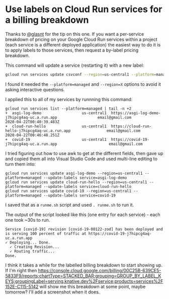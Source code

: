 # Use labels on Cloud Run services for a billing breakdown

Thanks to [@glasnt](https://github.com/glasnt) for the tip on this one. If you want a per-service breakdown of pricing on your Google Cloud Run services within a project (each service is a different deployed application) the easiest way to do it is to apply labels to those services, then request a by-label pricing breakdown.

This command will update a service (restarting it) with a new label:

```bash
gcloud run services update csvconf --region=us-central1 --platform=managed --update-labels service=csvconf
```

I found it needed the `--platform=managed` and `--region=X` options to avoid it asking interactive questions.

I applied this to all of my services by runnning this command:

```
gcloud run services list --platform=managed | tail -n +2
+  asgi-log-demo                  us-central1  https://asgi-log-demo-j7hipcg4aq-uc.a.run.app                  email@gmail.com                                           2020-04-22T00:40:39.483Z
+  cloud-run-hello                us-central1  https://cloud-run-hello-j7hipcg4aq-uc.a.run.app                email@gmail.com                                           2020-04-22T00:46:48.251Z
+  covid-19                       us-central1  https://covid-19-j7hipcg4aq-uc.a.run.app                       email@gmail.com                                           
```

I tried figuring out how to use awk to get at the different fields, then gave up and copied them all into Visual Studio Code and used multi-line editing to turn them into:

```
gcloud run services update asgi-log-demo --region=us-central1 --platform=managed --update-labels service=asgi-log-demo
gcloud run services update cloud-run-hello --region=us-central1 --platform=managed --update-labels service=cloud-run-hello
gcloud run services update covid-19 --region=us-central1 --platform=managed --update-labels service=covid-19
```

I saved that as a `runme.sh` script and used `. runme.sh` to run it.

The output of the script looked like this (one entry for each service) - each one took ~30s to run.
```
Service [covid-19] revision [covid-19-00122-zod] has been deployed and is serving 100 percent of traffic at https://covid-19-j7hipcg4aq-uc.a.run.app
✓ Deploying... Done.                                                                                                                                                                                                 
  ✓ Creating Revision...                                                                                                                                                                                             
  ✓ Routing traffic...                                                                                                                                                                                               
Done.                                                                                                                                                                                                                
```

I think it takes a while for the labelled billing breakdown to start showing up. If I'm right then https://console.cloud.google.com/billing/00C25B-639CE5-5833F9/reports;chartType=STACKED_BAR;grouping=GROUP_BY_LABEL_KEYS;groupingLabel=serving.knative.dev%2Fservice;products=services%2F152E-C115-5142 will show me this breakdown at some point, maybe tomorrow? I'll add a screenshot when it does.
